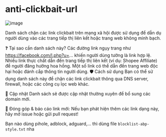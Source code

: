 # anti-clickbait-url

![image](https://github.com/user-attachments/assets/8df95e32-99b3-4e2f-9a89-fda5d3acb7cf)

Danh sách chặn các link clickbait trên mạng xã hội được sử dụng để dẫn dụ người dùng vào các trang tiếp thị liên kết hoặc trang web không minh bạch.

❓ Tại sao cần danh sách này?
Các đường link ngụy trang như https://facebook.com/l.php?u=... khiến người dùng tưởng là link hợp lệ.
Nhiều link thực chất dẫn đến trang tiếp thị liên kết (ví dụ: Shopee Affiliate) để người đăng hưởng hoa hồng.
Một số link có thể dẫn đến trang web độc hại hoặc đánh cắp thông tin người dùng.
🛡 Cách sử dụng
Bạn có thể sử dụng danh sách này để chặn các link clickbait thông qua DNS server, firewall, hoặc các công cụ lọc web khác.

🔄 Cập nhật
Danh sách sẽ được cập nhật thường xuyên để bổ sung các domain mới.

📌 Đóng góp & báo cáo link mới: Nếu bạn phát hiện thêm các link dạng này, hãy mở issue hoặc gửi pull request!

Bạn nào dùng pihole, adblock, adguard,... thì dùng file `blocklist-abp-style.txt` nha

